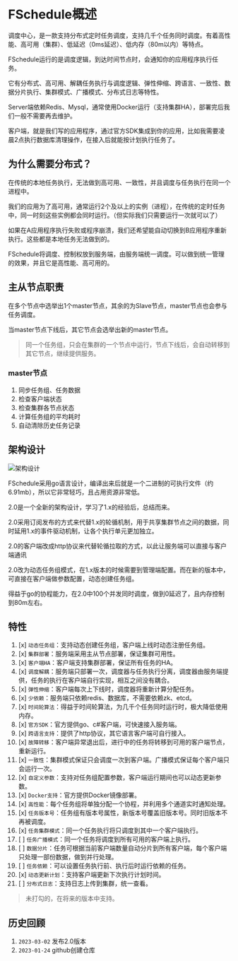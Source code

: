 # FSchedule概述
调度中心，是一款支持分布式定时任务调度，支持几千个任务同时调度。有着高性能、高可用（集群）、低延迟（0ms延迟）、低内存（80m以内）等特点。

FSchedule运行的是调度逻辑，到达时间节点时，会通知你的应用程序执行任务。

它有分布式、高可用、解耦任务执行与调度逻辑、弹性伸缩、跨语言、一致性、数据分片执行、集群模式、广播模式、分布式日志等特性。

Server端依赖Redis、Mysql，通常使用Docker运行（支持集群HA），部署完后我们一般不需要再去维护。

客户端，就是我们写的应用程序，通过官方SDK集成到你的应用，比如我需要凌晨2点执行数据库清理操作，在接入后就能按计划执行任务了。

## 为什么需要分布式？
在传统的本地任务执行，无法做到高可用、一致性，并且调度与任务执行在同一个进程中。

我们的应用为了高可用，通常运行2个及以上的实例（进程），在传统的定时任务中，同一时刻这些实例都会同时运行。（但实际我们只需要运行一次就可以了）

如果在A应用程序执行失败或程序崩溃，我们还希望能自动切换到B应用程序重新执行。这些都是本地任务无法做到的。

FSchedule将调度、控制权放到服务端，由服务端统一调度。可以做到统一管理的效果，并且它是高性能、高可用的。

## 主从节点职责
在多个节点中选举出1个master节点，其余的为Slave节点，master节点也会参与任务调度。

当master节点下线后，其它节点会选举出新的master节点。

> 同一个任务组，只会在集群的一个节点中运行，节点下线后，会自动转移到其它节点，继续提供服务。

### master节点
1. 同步任务组、任务数据
2. 检查客户端状态
3. 检查集群各节点状态
4. 计算任务组的平均耗时
5. 自动清除历史任务记录

## 架构设计
![架构设计](https://farseer-go.github.io/doc/fSchedule/images/1.png)

FSchedule采用go语言设计，编译出来后就是一个二进制的可执行文件（约6.91mb），所以它非常轻巧，且占用资源非常低。

2.0是一个全新的架构设计，学习了1.x的经验后，总结而来。

2.0采用订阅发布的方式来代替1.x的轮循机制，用于共享集群节点之间的数据，同时延用1.x的事件驱动机制，让各个执行单元更加独立。

2.0的客户端改成http协议来代替轮循拉取的方式，以此让服务端可以直接与客户端通讯

2.0改为动态任务组模式，在1.x版本的时候需要到管理端配置。而在新的版本中，可直接在客户端做参数配置，动态创建任务组。

得益于go的协程能力，在2.0中100个并发同时调度，做到0延迟了，且内存控制到80m左右。

## 特性
1. [x] `动态任务组`：支持动态创建任务组，客户端上线时动态注册任务组。
2. [x] `集群部署`：服务端采用主从节点部署，保证集群可用性。
3. [x] `客户端HA`：客户端支持集群部署，保证所有任务的HA。
4. [x] `调度解耦`：服务端只部署一次，调度器与任务执行分离，调度器由服务端提供，任务的执行在客户端自行实现，相互之间没有耦合。
5. [x] `弹性伸缩`：客户端每次上下线时，调度器将重新计算分配任务。
6. [x] `少依赖`：服务端只依赖redis、数据库，不需要依赖zk、etcd。
7. [x] `时间轮算法`：得益于时间轮算法，为几千个任务同时运行时，极大降低使用内存。
8. [x] `官方SDK`：官方提供go、c#客户端，可快速接入服务端。
9. [x] `跨语言支持`：提供了http协议，其它语言客户端可自行接入。
10. [x] `故障转移`：客户端异常退出后，进行中的任务将转移到可用的客户端节点，重新运行。
11. [x] `一致性`：集群模式保证只会调度一次到客户端。广播模式保证每个客户端只会运行一次。
12. [x] `自定义参数`：支持对任务组配置参数，客户端运行期间也可以动态更新参数。
13. [x] `Docker支持`：官方提供Docker镜像部署。
14. [x] `高性能`：每个任务组将单独分配一个协程，并利用多个通道实时通知处理。 
15. [x] `任务版本号`：任务组有版本号属性，新版本号覆盖旧版本号。同时旧版本不再被调度。 
16. [x] `任务集群模式`：同一个任务执行将只调度到其中一个客户端执行。
17. [ ] `任务广播模式`：同一个任务将调度到所有可用的客户端上执行。
18. [ ] `数据分片`：任务可根据当前客户端数量自动分片到所有客户端，每个客户端只处理一部份数据，做到并行处理。
19. [ ] `任务依赖`：可以设置任务执行前、执行后时运行依赖的任务。
20. [x] `动态更新计划`：支持客户端更新下次执行计划时间。
21. [ ] `分布式日志`：支持日志上传到集群，统一查看。

> 未打勾的，在将来的版本中支持。

## 历史回顾
1. `2023-03-02` 发布2.0版本
2. `2023-01-24` github创建仓库